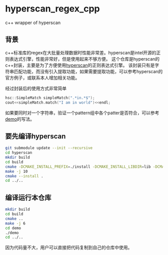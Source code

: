 # hyperscan_regex_cpp
c++ wrapper of hyperscan

## 背景
c++标准库的regex在大批量处理数据时性能非常差。hyperscan是intel开源的正则表达式引擎，性能非常好，但是使用起来不够方便。
这个仓库是hyperscan的c++封装，主要是为了方便使用[hyperscan](https://github.com/intel/hyperscan)的正则表达式引擎。
该封装只有是字符串匹配功能，而没有引入提取功能，如果需要提取功能，可以参考hyperscan的官方例子，或联系本人增加相关功能。

经过封装后的使用方式非常简单
```c++
hsc::SimpleMatch simpleMatch(".*in.*$");
cout<<simpleMatch.match("I am in world")<<endl;
```

如果要同时对一个字符串，验证一个pattern组中各个patter是否符合，可以参考[demo](demo/demo.cpp)的写法。

## 要先编译hyperscan
```bash
git submodule update --init --recursive
cd hyperscan
mkdir build
cd build
cmake -DCMAKE_INSTALL_PREFIX=./install -DCMAKE_INSTALL_LIBDIR=lib -DCMAKE_CXX_FLAGS='-fPIE' -DCMAKE_EXPORT_COMPILE_COMMANDS=ON  ..
make -j 10
cmake --install .
cd ../..
```

## 编译运行本仓库
```bash
mkdir build
cd build
cmake ..
make -j 6
cd demo
./demo
cd ../..
```
因为代码量不大，用户可以直接把代码复制到自己的仓库中使用。